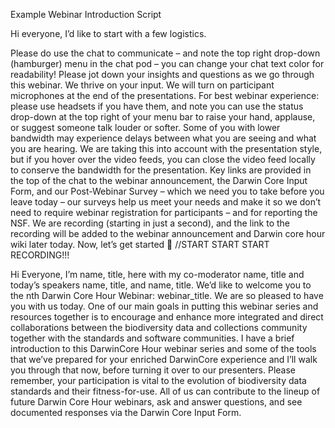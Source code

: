Example Webinar Introduction Script

Hi everyone, I’d like to start with a few logistics.

Please do use the chat to communicate – and note the top right drop-down (hamburger) menu in the chat pod – you can change your chat text color for readability! Please jot down your insights and questions as we go through this webinar. We thrive on your input.
We will turn on participant microphones at the end of the presentations.
For best webinar experience: please use headsets if you have them, and note you can use the status drop-down at the top right of your menu bar to raise your hand, applause, or suggest someone talk louder or softer.
Some of you with lower bandwidth may experience delays between what you are seeing and what you are hearing. We are taking this into account with the presentation style, but if you hover over the video feeds, you can close the video feed locally to conserve the bandwidth for the presentation.
Key links are provided in the top of the chat to the webinar announcement, the Darwin Core Input Form, and our Post-Webinar Survey – which we need you to take before you leave today – our surveys help us meet your needs and make it so we don’t need to require webinar registration for participants – and for reporting the NSF. We are recording (starting in just a second), and the link to the recording will be added to the webinar announcement and Darwin core hour wiki later today. Now, let’s get started 
//START START START RECORDING!!!

Hi Everyone, I’m name, title, here with my co-moderator name, title and today’s speakers name, title, and name, title. We’d like to welcome you to the nth Darwin Core Hour Webinar: webinar_title. We are so pleased to have you with us today. One of our main goals in putting this webinar series and resources together is to encourage and enhance more integrated and direct collaborations between the biodiversity data and collections community together with the standards and software communities. I have a brief introduction to this DarwinCore Hour webinar series and some of the tools that we’ve prepared for your enriched DarwinCore experience and I’ll walk you through that now, before turning it over to our presenters. Please remember, your participation is vital to the evolution of biodiversity data standards and their fitness-for-use. All of us can contribute to the lineup of future Darwin Core Hour webinars, ask and answer questions, and see documented responses via the Darwin Core Input Form.
